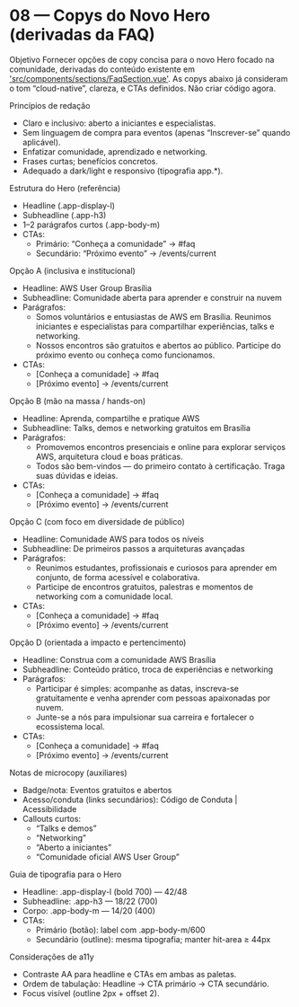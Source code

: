 # 08 — Copys do Novo Hero (derivadas da FAQ)

Objetivo
Fornecer opções de copy concisa para o novo Hero focado na comunidade, derivadas do conteúdo existente em ['src/components/sections/FaqSection.vue'](src/components/sections/FaqSection.vue). As copys abaixo já consideram o tom “cloud-native”, clareza, e CTAs definidos. Não criar código agora.

Princípios de redação
- Claro e inclusivo: aberto a iniciantes e especialistas.
- Sem linguagem de compra para eventos (apenas “Inscrever-se” quando aplicável).
- Enfatizar comunidade, aprendizado e networking.
- Frases curtas; benefícios concretos.
- Adequado a dark/light e responsivo (tipografia app.*).

Estrutura do Hero (referência)
- Headline (.app-display-l)
- Subheadline (.app-h3)
- 1–2 parágrafos curtos (.app-body-m)
- CTAs:
  - Primário: “Conheça a comunidade” → #faq
  - Secundário: “Próximo evento” → /events/current

Opção A (inclusiva e institucional)
- Headline: AWS User Group Brasília
- Subheadline: Comunidade aberta para aprender e construir na nuvem
- Parágrafos:
  - Somos voluntários e entusiastas de AWS em Brasília. Reunimos iniciantes e especialistas para compartilhar experiências, talks e networking.
  - Nossos encontros são gratuitos e abertos ao público. Participe do próximo evento ou conheça como funcionamos.
- CTAs:
  - [Conheça a comunidade] → #faq
  - [Próximo evento] → /events/current

Opção B (mão na massa / hands-on)
- Headline: Aprenda, compartilhe e pratique AWS
- Subheadline: Talks, demos e networking gratuitos em Brasília
- Parágrafos:
  - Promovemos encontros presenciais e online para explorar serviços AWS, arquitetura cloud e boas práticas.
  - Todos são bem-vindos — do primeiro contato à certificação. Traga suas dúvidas e ideias.
- CTAs:
  - [Conheça a comunidade] → #faq
  - [Próximo evento] → /events/current

Opção C (com foco em diversidade de público)
- Headline: Comunidade AWS para todos os níveis
- Subheadline: De primeiros passos a arquiteturas avançadas
- Parágrafos:
  - Reunimos estudantes, profissionais e curiosos para aprender em conjunto, de forma acessível e colaborativa.
  - Participe de encontros gratuitos, palestras e momentos de networking com a comunidade local.
- CTAs:
  - [Conheça a comunidade] → #faq
  - [Próximo evento] → /events/current

Opção D (orientada a impacto e pertencimento)
- Headline: Construa com a comunidade AWS Brasília
- Subheadline: Conteúdo prático, troca de experiências e networking
- Parágrafos:
  - Participar é simples: acompanhe as datas, inscreva-se gratuitamente e venha aprender com pessoas apaixonadas por nuvem.
  - Junte-se a nós para impulsionar sua carreira e fortalecer o ecossistema local.
- CTAs:
  - [Conheça a comunidade] → #faq
  - [Próximo evento] → /events/current

Notas de microcopy (auxiliares)
- Badge/nota: Eventos gratuitos e abertos
- Acesso/conduta (links secundários): Código de Conduta | Acessibilidade
- Callouts curtos:
  - “Talks e demos”
  - “Networking”
  - “Aberto a iniciantes”
  - “Comunidade oficial AWS User Group”

Guia de tipografia para o Hero
- Headline: .app-display-l (bold 700) — 42/48
- Subheadline: .app-h3 — 18/22 (700)
- Corpo: .app-body-m — 14/20 (400)
- CTAs:
  - Primário (botão): label com .app-body-m/600
  - Secundário (outline): mesma tipografia; manter hit-area ≥ 44px

Considerações de a11y
- Contraste AA para headline e CTAs em ambas as paletas.
- Ordem de tabulação: Headline → CTA primário → CTA secundário.
- Focus visível (outline 2px + offset 2).